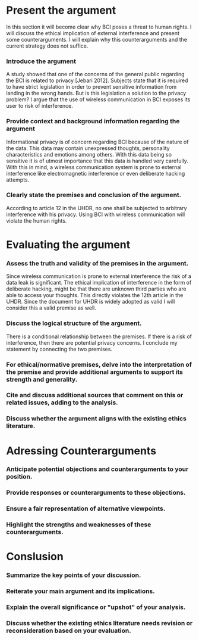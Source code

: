 # Present the argument

In this section it will become clear why BCI poses a threat to human rights. I will discuss the ethical implication of external interference and present some counterarguments. I will explain why this counterarguments and the current strategy does not suffice. 


### Introduce the argument
A study showed that one of the concerns of the general public regarding the BCI is related to privacy [Jebari 2012]. Subjects state that it is required to have strict legislation in order to prevent sensitive information from landing in the wrong hands. But is this legislation a solution to the privacy problem? I argue that the use of wireless communication in BCI exposes its user to risk of interference. 


### Provide context and background information regarding the argument
Informational privacy is of concern regarding BCI because of the nature of the data. This data may contain unexpressed thoughts, personality characteristics and emotions among others. With this data being so sensitive it is of utmost importance that this data is handled very carefully. With this in mind, a wireless communication system is prone to external interference like electromagnetic interference or even deliberate hacking attempts. 
 


### Clearly state the premises and conclusion of the argument.
According to article 12 in the UHDR, no one shall be subjected to arbitrary interference with his privacy. Using BCI with wireless communication will violate the human rights. 



# Evaluating the argument
### Assess the truth and validity of the premises in the argument.
Since wireless communication is prone to external interference the risk of a data leak is significant. The ethical implication of interference in the form of deliberate hacking, might be that there are unknown third parties who are able to access your thoughts. This directly violates the 12th article in the UHDR. Since the document for UHDR is widely adopted as valid I will consider this a valid premise as well. 


### Discuss the logical structure of the argument.
There is a conditional relationship between the premises. If there is a risk of interference, then there are potential privacy concerns. I conclude my statement by connecting the two premises. 

### For ethical/normative premises, delve into the interpretation of the premise and provide additional arguments to support its strength and generality.



### Cite and discuss additional sources that comment on this or related issues, adding to the analysis.


### Discuss whether the argument aligns with the existing ethics literature.



# Adressing Counterarguments
### Anticipate potential objections and counterarguments to your position.



### Provide responses or counterarguments to these objections.



### Ensure a fair representation of alternative viewpoints.


### Highlight the strengths and weaknesses of these counterarguments.


# Conslusion

### Summarize the key points of your discussion.


### Reiterate your main argument and its implications.


### Explain the overall significance or "upshot" of your analysis.

### Discuss whether the existing ethics literature needs revision or reconsideration based on your evaluation.